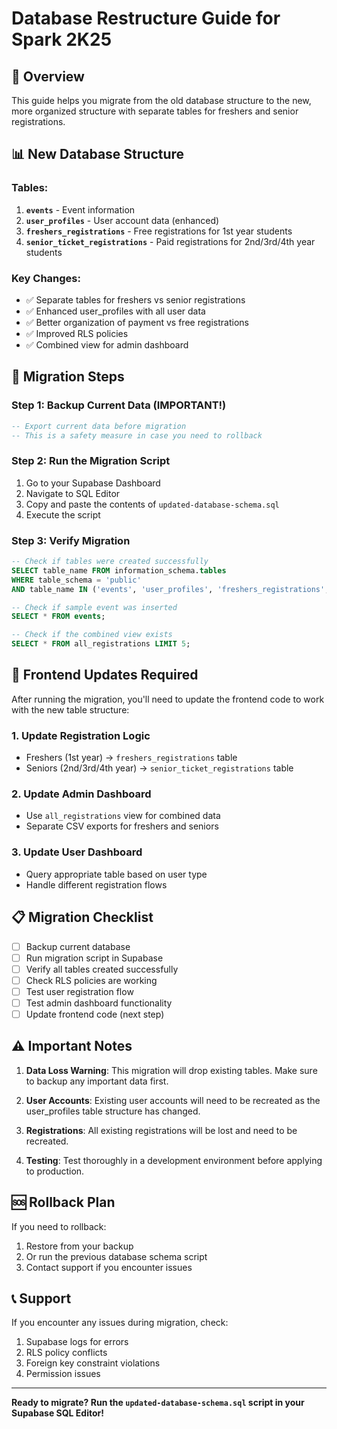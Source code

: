 # Database Restructure Guide for Spark 2K25

## 🎯 Overview
This guide helps you migrate from the old database structure to the new, more organized structure with separate tables for freshers and senior registrations.

## 📊 New Database Structure

### Tables:
1. **`events`** - Event information
2. **`user_profiles`** - User account data (enhanced)
3. **`freshers_registrations`** - Free registrations for 1st year students
4. **`senior_ticket_registrations`** - Paid registrations for 2nd/3rd/4th year students

### Key Changes:
- ✅ Separate tables for freshers vs senior registrations
- ✅ Enhanced user_profiles with all user data
- ✅ Better organization of payment vs free registrations
- ✅ Improved RLS policies
- ✅ Combined view for admin dashboard

## 🚀 Migration Steps

### Step 1: Backup Current Data (IMPORTANT!)
```sql
-- Export current data before migration
-- This is a safety measure in case you need to rollback
```

### Step 2: Run the Migration Script
1. Go to your Supabase Dashboard
2. Navigate to SQL Editor
3. Copy and paste the contents of `updated-database-schema.sql`
4. Execute the script

### Step 3: Verify Migration
```sql
-- Check if tables were created successfully
SELECT table_name FROM information_schema.tables 
WHERE table_schema = 'public' 
AND table_name IN ('events', 'user_profiles', 'freshers_registrations', 'senior_ticket_registrations');

-- Check if sample event was inserted
SELECT * FROM events;

-- Check if the combined view exists
SELECT * FROM all_registrations LIMIT 5;
```

## 🔧 Frontend Updates Required

After running the migration, you'll need to update the frontend code to work with the new table structure:

### 1. Update Registration Logic
- Freshers (1st year) → `freshers_registrations` table
- Seniors (2nd/3rd/4th year) → `senior_ticket_registrations` table

### 2. Update Admin Dashboard
- Use `all_registrations` view for combined data
- Separate CSV exports for freshers and seniors

### 3. Update User Dashboard
- Query appropriate table based on user type
- Handle different registration flows

## 📋 Migration Checklist

- [ ] Backup current database
- [ ] Run migration script in Supabase
- [ ] Verify all tables created successfully
- [ ] Check RLS policies are working
- [ ] Test user registration flow
- [ ] Test admin dashboard functionality
- [ ] Update frontend code (next step)

## ⚠️ Important Notes

1. **Data Loss Warning**: This migration will drop existing tables. Make sure to backup any important data first.

2. **User Accounts**: Existing user accounts will need to be recreated as the user_profiles table structure has changed.

3. **Registrations**: All existing registrations will be lost and need to be recreated.

4. **Testing**: Test thoroughly in a development environment before applying to production.

## 🆘 Rollback Plan

If you need to rollback:
1. Restore from your backup
2. Or run the previous database schema script
3. Contact support if you encounter issues

## 📞 Support

If you encounter any issues during migration, check:
1. Supabase logs for errors
2. RLS policy conflicts
3. Foreign key constraint violations
4. Permission issues

---

**Ready to migrate? Run the `updated-database-schema.sql` script in your Supabase SQL Editor!**
